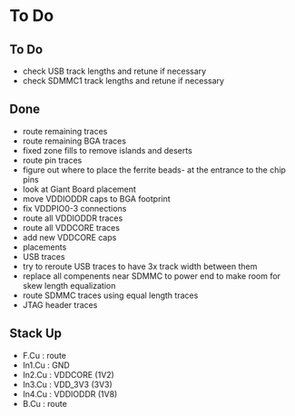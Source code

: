 # To Do

## To Do

- check USB track lengths and retune if necessary
- check SDMMC1 track lengths and retune if necessary

## Done

- route remaining traces
- route remaining BGA traces
- fixed zone fills to remove islands and deserts
- route pin traces
- figure out where to place the ferrite beads- at the entrance to the chip pins
 - look at Giant Board placement
- move VDDIODDR caps to BGA footprint
- fix VDDPIO0-3 connections 
- route all VDDIODDR traces
- route all VDDCORE traces
- add new VDDCORE caps
- placements
- USB traces
- try to reroute USB traces to have 3x track width between them
- replace all compenents near SDMMC to power end to make room for skew length equalization
- route SDMMC traces using equal length traces
- JTAG header traces

## Stack Up

- F.Cu   : route
- In1.Cu : GND
- In2.Cu : VDDCORE (1V2)
- In3.Cu : VDD_3V3 (3V3)
- In4.Cu : VDDIODDR (1V8)
- B.Cu   : route
